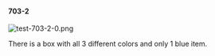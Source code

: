 #### 703-2
![test-703-2-0.png](https://github.com/lil-lab/nlvr/raw/master/nlvr/test/images/4/test-703-2-0.png "test-703-2-0.png")

There is a box with all 3 different colors and only 1 blue item.